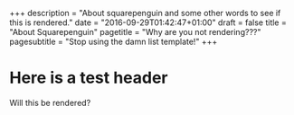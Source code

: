 +++
description = "About squarepenguin and some other words to see if this is rendered."
date = "2016-09-29T01:42:47+01:00"
draft = false
title = "About Squarepenguin"
pagetitle = "Why are you not rendering???"
pagesubtitle = "Stop using the damn list template!"
+++

# Here is a test header

Will this be rendered?
